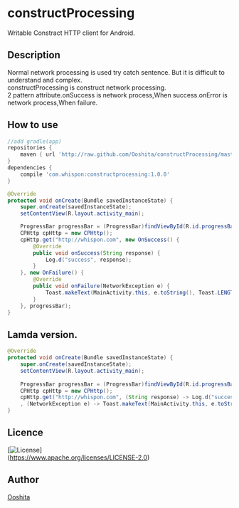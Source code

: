 constructProcessing  
====

Writable Constract HTTP client for Android.   
## Description
Normal network processing is used try catch sentence.
But it is difficult to understand and complex.  
constructProcessing is construct network processing.  
2 pattern attribute.onSuccess is network process,When success.onError is network process,When failure.  
## How to use  
```gradle
//add gradle(app)
repositories {
    maven { url 'http://raw.github.com/Ooshita/constructProcessing/master/repository/' }
}
dependencies {
    compile 'com.whispon:constructprocessing:1.0.0'
}
```

```java
@Override  
protected void onCreate(Bundle savedInstanceState) {
    super.onCreate(savedInstanceState);
    setContentView(R.layout.activity_main);

    ProgressBar progressBar = (ProgressBar)findViewById(R.id.progressBar);
    CPHttp cpHttp = new CPHttp();
    cpHttp.get("http://whispon.com", new OnSuccess() {
        @Override
        public void onSuccess(String response) {
            Log.d("success", response);
        }
    }, new OnFailure() {
        @Override
        public void onFailure(NetworkException e) {
            Toast.makeText(MainActivity.this, e.toString(), Toast.LENGTH_LONG).show();
        }
    }, progressBar);
}
```

## Lamda version.  
```java
@Override
protected void onCreate(Bundle savedInstanceState) {
    super.onCreate(savedInstanceState);
    setContentView(R.layout.activity_main);
  
    ProgressBar progressBar = (ProgressBar)findViewById(R.id.progressBar);
    CPHttp cpHttp = new CPHttp();
    cpHttp.get("http://whispon.com", (String response) -> Log.d("success", response)
    , (NetworkException e) -> Toast.makeText(MainActivity.this, e.toString(), Toast.LENGTH_LONG).show(), progressBar);
}
```

## Licence
[![License](https://img.shields.io/badge/license-Apache%202-blue.svg)]  
(https://www.apache.org/licenses/LICENSE-2.0)  

## Author
[Ooshita](https://github.com/Ooshita)

